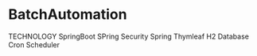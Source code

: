 # BatchAutomation

TECHNOLOGY
SpringBoot
SPring Security
Spring
Thymleaf
H2 Database
Cron Scheduler
